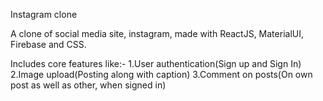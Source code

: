 Instagram clone 

A clone of social media site, instagram, made with ReactJS, MaterialUI, Firebase and CSS.

Includes core features like:-
1.User authentication(Sign up and Sign In)
2.Image upload(Posting along with caption)
3.Comment on posts(On own post as well as other, when signed in)

